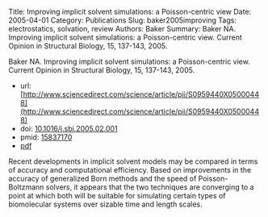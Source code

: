 Title: Improving implicit solvent simulations: a Poisson-centric view
Date: 2005-04-01
Category: Publications
Slug: baker2005improving
Tags: electrostatics, solvation, review
Authors: Baker
Summary: Baker NA. Improving implicit solvent simulations: a Poisson-centric view. Current Opinion in Structural Biology, 15, 137-143, 2005. 

Baker NA. Improving implicit solvent simulations: a Poisson-centric view. Current Opinion in Structural Biology, 15, 137-143, 2005. 

* url: [http://www.sciencedirect.com/science/article/pii/S0959440X05000448](http://www.sciencedirect.com/science/article/pii/S0959440X05000448)
* doi: [10.1016/j.sbi.2005.02.001](http://dx.doi.org/10.1016/j.sbi.2005.02.001)
* pmid: [15837170](http://www.ncbi.nlm.nih.gov/pubmed/15837170)
* [pdf](http://sobolevnrm.github.io/papers/baker2005improving.pdf)

Recent developments in implicit solvent models may be compared in terms of accuracy and computational efficiency. Based on improvements in the accuracy of generalized Born methods and the speed of Poisson-Boltzmann solvers, it appears that the two techniques are converging to a point at which both will be suitable for simulating certain types of biomolecular systems over sizable time and length scales.

